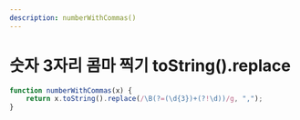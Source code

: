 ```yaml
---
description: numberWithCommas()
---
```


# 숫자 3자리 콤마 찍기 toString\(\).replace

```javascript
function numberWithCommas(x) {
	return x.toString().replace(/\B(?=(\d{3})+(?!\d))/g, ",");
}
```


